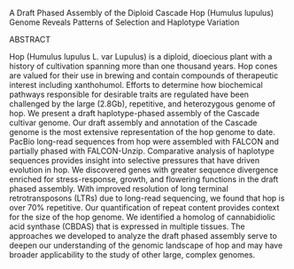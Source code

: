 A Draft Phased Assembly of the Diploid Cascade Hop (Humulus lupulus) Genome Reveals Patterns of Selection and Haplotype Variation

ABSTRACT

Hop (Humulus lupulus L. var Lupulus) is a diploid, dioecious plant with a history of cultivation spanning more than one thousand years. Hop cones are valued for their use in brewing and contain compounds of therapeutic interest including xanthohumol. Efforts to determine how biochemical pathways responsible for desirable traits are regulated have been challenged by the large (2.8Gb), repetitive, and heterozygous genome of hop. We present a draft haplotype-phased assembly of the Cascade cultivar genome. Our draft assembly and annotation of the Cascade genome is the most extensive representation of the hop genome to date. PacBio long-read sequences from hop were assembled with FALCON and partially phased with FALCON-Unzip. Comparative analysis of haplotype sequences provides insight into selective pressures that have driven evolution in hop. We discovered genes with greater sequence divergence enriched for stress-response, growth, and flowering functions in the draft phased assembly. With improved resolution of long terminal retrotransposons (LTRs) due to long-read sequencing, we found that hop is over 70% repetitive. Our quantification of repeat content provides context for the size of the hop genome. We identified a homolog of cannabidiolic acid synthase (CBDAS) that is expressed in multiple tissues. The approaches we developed to analyze the draft phased assembly serve to deepen our understanding of the genomic landscape of hop and may have broader applicability to the study of other large, complex genomes.
